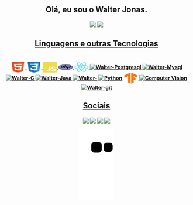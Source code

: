 <h2 align="center">Olá, eu sou o Walter Jonas.</h2>
<h4 align = "center">
<div>
    <a href="https://github.com/WALTER-OBS-DEBUG">
    <img height="180em" src="https://github-readme-stats.vercel.app/api?username=WalterJonas&show_icons=true&theme=dark&include_all_commits=true&count_private=true"/>
    <img height="180em" src="https://github-readme-stats.vercel.app/api/top-langs/?username=WalterJonas&layout=compact&langs_count=7&theme=dark"/>
</div>
  
<h2 align="center"> Linguagens e outras Tecnologias </h2>
<h4 align="center">
<div style="display: inline_block"><br> 
  <img align="center" alt="Walter-HTML" height="30" width="40" src="https://raw.githubusercontent.com/devicons/devicon/master/icons/html5/html5-original.svg"/>
  <img align="center" alt="Walter-CSS" height="30" width="40" src="https://raw.githubusercontent.com/devicons/devicon/master/icons/css3/css3-original.svg"/>
  <img align="center" alt="Walter-Js" height="30" width="40" src="https://raw.githubusercontent.com/devicons/devicon/master/icons/javascript/javascript-plain.svg"/>
  <img align="center" alt="PHP" height="30" width="40" src="https://raw.githubusercontent.com/devicons/devicon/master/icons/php/php-original.svg"/>
  <img align="center" alt="Walter-React" height="30" width="40" src="https://raw.githubusercontent.com/devicons/devicon/master/icons/react/react-original.svg"/> 
  <img align="center" alt="Walter-Postgresql" height="30" width="40" src="https://cdn.jsdelivr.net/gh/devicons/devicon/icons/postgresql/postgresql-original.svg" />
  <img align="center" alt="Walter-Mysql" height="30" width="40" src="https://cdn.jsdelivr.net/gh/devicons/devicon/icons/mysql/mysql-original-wordmark.svg" />
  <img align="center" alt="Walter-C" height="30" width="40" src="https://cdn.jsdelivr.net/gh/devicons/devicon/icons/c/c-original.svg"/>
  <img align="center" alt="Walter-Java" height="30" width="40" src="https://cdn.jsdelivr.net/gh/devicons/devicon/icons/java/java-original.svg" />  
  <img align="center" alt="Walter-"Vscode" height="30" width="40" src="https://cdn.jsdelivr.net/gh/devicons/devicon/icons/vscode/vscode-original.svg" />
  <img align="center" alt="Python" height="30" width="40" src="https://cdn.jsdelivr.net/gh/devicons/devicon/icons/python/python-original.svg"/>
  <img align="center" alt="AI" height="30" width="40" src="https://raw.githubusercontent.com/devicons/devicon/master/icons/tensorflow/tensorflow-original.svg"/>
  <img align="center" alt="Computer Vision" height="30" width="40" src="https://opencv.org/wp-content/uploads/2020/07/cropped-OpenCV_logo_white_600x.png"/>
  <img align="center" alt="Walter-git" height="30" width="40" src="https://cdn.jsdelivr.net/gh/devicons/devicon/icons/git/git-plain-wordmark.svg" />
</div> 
 
## 

<h2 align="center"> Sociais </h2>
<h4 align = "center">
<div>
 <a href="https://mobile.facebook.com/profile.php" target="_blank"><img src="https://img.shields.io/badge/Facebook-1877F2?style=for-the-badge&logo=facebook&logoColor=white" target="_blank"></a> 
   <a href = "https://www.instagram.com/walterviana5/"><img src="https://img.shields.io/badge/Instagram-E4405F?style=for-the-badge&logo=instagram&logoColor=white" target="_blank"></a>
  <a href = "mailto:jonasdowalter@gmail.com"><img src="https://img.shields.io/badge/-Gmail-%23333?style=for-the-badge&logo=gmail&logoColor=white" target="_blank"></a>
  <a href="https://www.linkedin.com/in/walter-jonas-5ab5a0212/" target="_blank"><img src="https://img.shields.io/badge/-LinkedIn-%230077B5?style=for-the-badge&logo=linkedin&logoColor=white" target="_blank"></a> 
  
  ![Snake animation](https://github.com/rafaballerini/rafaballerini/blob/output/github-contribution-grid-snake.svg) 
</div>

 
 
